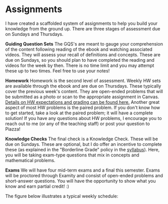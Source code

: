 # Assignments

I have created a scaffolded system of assignments to help you build your knowledge from the ground up.  There are three stages of assessment due on Sundays and Thursdays.

**Guiding Question Sets**
The GQS's are meant to gauge your comprehension of the content following reading of the ebook and watching associated videos.  They will assess your recall of definitions and concepts.  These are due on Sundays, so you should plan to have completed the reading and videos for the week by then.  There is no time limit and  you may attempt these up to two times.  Feel free to use your notes!


**Homework**
Homework is the second level of assessment.  Weekly HW sets are available through the ebook and are due on Thursdays.  These typically cover the previous week's content.  They are open-ended problems that will be submitted as a photo or scan to the appropriate assignment in Canvas. [Details on HW expectations and grading can be found here.](https://media.ed.science.psu.edu/sites/media/ed/files/documents/homework_expectationswc_0.pdf) 
Another great aspect of most HW problems is the paired problem.  If you don't know how to get started, take a look at the paired problem; it will have a complete solution! If you have any questions about HW problems, I encourage you to reach out to me (or any of the teaching staff) or post your question to Piazza!  


**Knowledge Checks**
The final check is a Knowledge Check.  These will be due on Sundays.  These are optional, but I do offer an incentive to complete these (as explained in the "Borderline Grade" policy in the [syllabus](https://media.ed.science.psu.edu/sites/media/ed/files/documents/houckwc_syllabus_fall17.pdf)).  Here, you will be taking exam-type questions that mix in concepts and mathematical problems.


**Exams**
We will have four mid-term exams and a final this semester.  Exams will be proctored through Examity and consist of open-ended problems and short-answer questions. You will have the opportunity to show what you know and earn partial credit! :)

The figure below illustrates a typical weekly schedule:

